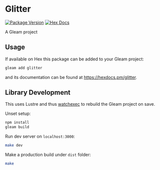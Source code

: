 # Glitter

[![Package Version](https://img.shields.io/hexpm/v/glitter)](https://hex.pm/packages/glitter)
[![Hex Docs](https://img.shields.io/badge/hex-docs-ffaff3)](https://hexdocs.pm/glitter/)

A Gleam project

## Usage

If available on Hex this package can be added to your Gleam project:

```sh
gleam add glitter
```

and its documentation can be found at <https://hexdocs.pm/glitter>.

## Library Development

This uses Lustre and thus [watchexec](https://github.com/watchexec/watchexec) to rebuild the Gleam project on save.

Unset setup:

```sh
npm install
gleam build
```

Run dev server on `localhost:3000`:

```sh
make dev
```

Make a production build under `dist` folder:

```sh
make
```
